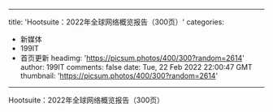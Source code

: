 
---
title: 'Hootsuite：2022年全球网络概览报告（300页）'
categories: 
 - 新媒体
 - 199IT
 - 首页更新
headimg: 'https://picsum.photos/400/300?random=2614'
author: 199IT
comments: false
date: Tue, 22 Feb 2022 22:00:47 GMT
thumbnail: 'https://picsum.photos/400/300?random=2614'
---

<div>   
Hootsuite：2022年全球网络概览报告（300页）  
</div>
            